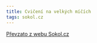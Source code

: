 ```yaml
---
title: Cvičení na velkých míčích
tags: sokol.cz
---
```





[Převzato z webu Sokol.cz](http://www.sokol.cz/sokol/index.php?action=zobrazakci&id=1501949394)
